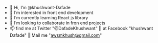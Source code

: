 - 👋 Hi, I’m @khushwant-Dafade
- 👀 I’m interested in front end development
- 🌱 I’m currently learning React js library
- 💞️ I’m looking to collaborate in fron end projects
- 📫 find me at Twitter "@DafadeKhushwant" || at Facebook "khushwant Dafade" || Mail me "awsmkhush@gmail.com"

<!---
khushwant-Dafade/khushwant-Dafade is a ✨ special ✨ repository because its `README.md` (this file) appears on your GitHub profile.
You can click the Preview link to take a look at your changes.
--->
